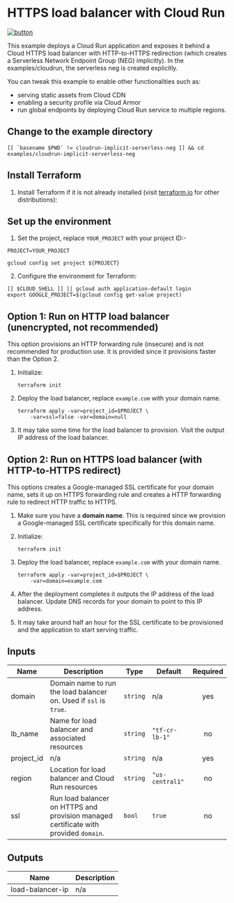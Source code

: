 # HTTPS load balancer with Cloud Run

[![button](http://gstatic.com/cloudssh/images/open-btn.png)](https://console.cloud.google.com/cloudshell/open?git_repo=https://github.com/GoogleCloudPlatform/terraform-google-lb-http&working_dir=examples/cloudrun-implicit-serverless-neg&page=shell&tutorial=README.md)

This example deploys a Cloud Run application and exposes it behind a Cloud HTTPS load balancer with
HTTP-to-HTTPS redirection (which creates a Serverless Network
Endpoint Group (NEG) implicitly). In the examples/cloudrun, the serverless neg is created explicitly.

You can tweak this example to enable other functionalities such as:

- serving static assets from Cloud CDN
- enabling a security profile via Cloud Armor
- run global endpoints by deploying Cloud Run service to multiple regions.

## Change to the example directory

```
[[ `basename $PWD` != cloudrun-implicit-serverless-neg ]] && cd examples/cloudrun-implicit-serverless-neg
```

## Install Terraform

1. Install Terraform if it is not already installed (visit
   [terraform.io](https://terraform.io) for other distributions):

## Set up the environment

1. Set the project, replace `YOUR_PROJECT` with your project ID:-

```
PROJECT=YOUR_PROJECT
```

```
gcloud config set project ${PROJECT}
```

2. Configure the environment for Terraform:

```
[[ $CLOUD_SHELL ]] || gcloud auth application-default login
export GOOGLE_PROJECT=$(gcloud config get-value project)
```

## Option 1: Run on HTTP load balancer (unencrypted, not recommended)

This option provisions an HTTP forwarding rule (insecure) and is not recommended
for production use. It is provided since it provisions faster than the Option 2.

1. Initialize:

    ```
    terraform init
    ```

1. Deploy the load balancer, replace `example.com` with your domain name.

    ```
    terraform apply -var=project_id=$PROJECT \
        -var=ssl=false -var=domain=null
    ```

1. It may take some time for the load balancer to provision. Visit the output
   IP address of the load balancer.

## Option 2: Run on HTTPS load balancer (with HTTP-to-HTTPS redirect)

This options creates a Google-managed SSL certificate for your domain name,
sets it up on HTTPS forwarding rule and creates a HTTP forwarding rule to
redirect HTTP traffic to HTTPS.

1. Make sure you have a **domain name**. This is required since we provision a
   Google-managed SSL certificate specifically for this domain name.

1. Initialize:

    ```
    terraform init
    ```

1. Deploy the load balancer, replace `example.com` with your domain name.

    ```
    terraform apply -var=project_id=$PROJECT \
        -var=domain=example.com
    ```

1. After the deployment completes it outputs the IP address of the load balancer.
   Update DNS records for your domain to point to this IP address.

1. It may take around half an hour for the SSL certificate to be provisioned
   and the application to start serving traffic.

<!-- BEGINNING OF PRE-COMMIT-TERRAFORM DOCS HOOK -->
## Inputs

| Name | Description | Type | Default | Required |
|------|-------------|------|---------|:--------:|
| domain | Domain name to run the load balancer on. Used if `ssl` is `true`. | `string` | n/a | yes |
| lb\_name | Name for load balancer and associated resources | `string` | `"tf-cr-lb-1"` | no |
| project\_id | n/a | `string` | n/a | yes |
| region | Location for load balancer and Cloud Run resources | `string` | `"us-central1"` | no |
| ssl | Run load balancer on HTTPS and provision managed certificate with provided `domain`. | `bool` | `true` | no |

## Outputs

| Name | Description |
|------|-------------|
| load-balancer-ip | n/a |

<!-- END OF PRE-COMMIT-TERRAFORM DOCS HOOK -->
